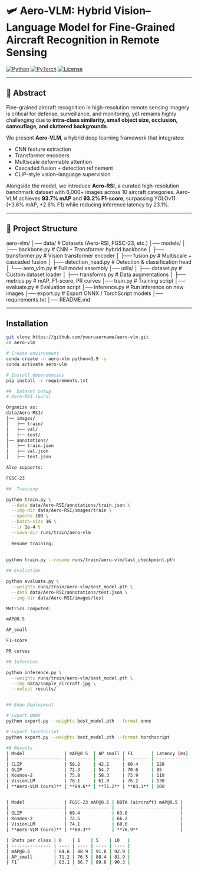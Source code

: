 # 🛩️ Aero-VLM: Hybrid Vision–Language Model for Fine-Grained Aircraft Recognition in Remote Sensing

[![Python](https://img.shields.io/badge/python-3.9+-blue.svg)](https://www.python.org/)
[![PyTorch](https://img.shields.io/badge/PyTorch-2.0+-red.svg)](https://pytorch.org/)
[![License](https://img.shields.io/badge/License-MIT-green.svg)](LICENSE)

---

## 📌 Abstract
Fine-grained aircraft recognition in high-resolution remote sensing imagery is critical for defense, surveillance, and monitoring, yet remains highly challenging due to **intra-class similarity, small object size, occlusion, camouflage, and cluttered backgrounds**.  

We present **Aero-VLM**, a hybrid deep learning framework that integrates:
- CNN feature extraction  
- Transformer encoders  
- Multiscale deformable attention  
- Cascaded fusion + detection refinement  
- CLIP-style vision–language supervision  

Alongside the model, we introduce **Aero-RSI**, a curated high-resolution benchmark dataset with 6,000+ images across 10 aircraft categories. Aero-VLM achieves **93.7% mAP** and **93.2% F1-score**, surpassing YOLOv11 (+3.6% mAP, +2.6% F1) while reducing inference latency by 23.1%.  

---

## 📂 Project Structure
aero-vlm/
│── data/ # Datasets (Aero-RSI, FGSC-23, etc.)
│── models/
│ ├── backbone.py # CNN + Transformer hybrid backbone
│ ├── transformer.py # Vision transformer encoder
│ ├── fusion.py # Multiscale + cascaded fusion
│ ├── detection_head.py # Detection & classification head
│ └── aero_vlm.py # Full model assembly
│── utils/
│ ├── dataset.py # Custom dataset loader
│ ├── transforms.py # Data augmentations
│ ├── metrics.py # mAP, F1-score, PR curves
│── train.py # Training script
│── evaluate.py # Evaluation script
│── inference.py # Run inference on new images
│── export.py # Export ONNX / TorchScript models
│── requirements.txt
│── README.md



---

##  Installation
```bash
git clone https://github.com/yourusername/aero-vlm.git
cd aero-vlm

# Create environment
conda create -n aero-vlm python=3.9 -y
conda activate aero-vlm

# Install dependencies
pip install -r requirements.txt

##  Dataset Setup
# Aero-RSI (ours)

Organize as:
data/Aero-RSI/
│── images/
│   ├── train/
│   ├── val/
│   ├── test/
│── annotations/
│   ├── train.json
│   ├── val.json
│   ├── test.json

Also supports:

FGSC-23

##  Training

python train.py \
  --data data/Aero-RSI/annotations/train.json \
  --img-dir data/Aero-RSI/images/train \
  --epochs 100 \
  --batch-size 16 \
  --lr 1e-4 \
  --save-dir runs/train/aero-vlm
  
  Resume training:
  
  
python train.py --resume runs/train/aero-vlm/last_checkpoint.pth

## Evaluation

python evaluate.py \
  --weights runs/train/aero-vlm/best_model.pth \
  --data data/Aero-RSI/annotations/test.json \
  --img-dir data/Aero-RSI/images/test

Metrics computed:

mAP@0.5

AP_small

F1-score

PR curves

## Inference

python inference.py \
  --weights runs/train/aero-vlm/best_model.pth \
  --img data/sample_aircraft.jpg \
  --output results/


## Edge Deployment

# Export ONNX
python export.py --weights best_model.pth --format onnx

# Export TorchScript
python export.py --weights best_model.pth --format torchscript

## Results
| Model               | mAP@0.5  | AP_small | F1       | Latency (ms) |
| ------------------- | -------- | -------- | -------- | ------------ |
| CLIP                | 58.2     | 42.1     | 60.4     | 120          |
| GLIP                | 72.3     | 54.7     | 70.6     | 95           |
| Kosmos-2            | 75.8     | 58.3     | 73.9     | 110          |
| VisionLLM           | 78.1     | 61.0     | 76.2     | 130          |
| **Aero-VLM (ours)** | **84.6** | **71.2** | **83.1** | 100          |


| Model               | FGSC-23 mAP@0.5 | DOTA (aircraft) mAP@0.5 |
| ------------------- | --------------- | ----------------------- |
| GLIP                | 69.4            | 63.8                    |
| Kosmos-2            | 72.5            | 66.2                    |
| VisionLLM           | 74.1            | 68.0                    |
| **Aero-VLM (ours)** | **80.3**        | **76.9**                |

| Shots per class | 0    | 1    | 5    | 10   |
| --------------- | ---- | ---- | ---- | ---- |
| mAP@0.5         | 84.6 | 88.9 | 91.8 | 92.9 |
| AP_small        | 71.2 | 76.5 | 80.4 | 81.9 |
| F1              | 83.1 | 86.7 | 89.6 | 90.3 |










